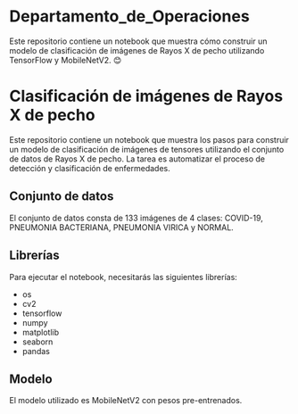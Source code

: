 # Departamento_de_Operaciones
Este repositorio contiene un notebook que muestra cómo construir un modelo de clasificación de imágenes de Rayos X de pecho utilizando TensorFlow y MobileNetV2. 😊

# Clasificación de imágenes de Rayos X de pecho

Este repositorio contiene un notebook que muestra los pasos para construir un modelo de clasificación de imágenes de tensores utilizando el conjunto de datos de Rayos X de pecho. La tarea es automatizar el proceso de detección y clasificación de enfermedades.

## Conjunto de datos

El conjunto de datos consta de 133 imágenes de 4 clases: COVID-19, PNEUMONIA BACTERIANA, PNEUMONIA VIRICA y NORMAL.

## Librerías

Para ejecutar el notebook, necesitarás las siguientes librerías:

- os
- cv2
- tensorflow
- numpy
- matplotlib
- seaborn
- pandas

## Modelo

El modelo utilizado es MobileNetV2 con pesos pre-entrenados.

